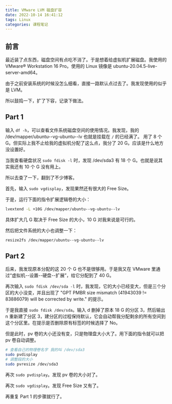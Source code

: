 ```yaml
---
title: VMware LVM 磁盘扩容
date: 2022-10-14 16:41:12
tags: Linux
categories: 课程笔记
---
```


## 前言

最近装了点东西，磁盘空间有点吃不消了。于是想着给虚拟机扩展磁盘。我使用的 VMware® Workstation 16 Pro。使用的 Linux 镜像是 ubuntu-20.04.5-live-server-amd64。

由于之前安装系统的时候没怎么细看，直接一路默认点过去了。我发现使用的似乎是 LVM。

所以鼓捣一下，扩了下容，记录下做法。

## Part 1

输入 `df -h`，可以查看文件系统磁盘空间的使用情况。我发现，我的 /dev/mapper/ubuntu--vg-ubuntu--lv 也就是挂载在 `/` 的已经满了。 用了 8 个 G。但实际上我不止给我的虚拟机分配了这么点，我分了 20 G。应该是什么地方没设置好。

当我查看硬盘状况 `sudo fdisk -l` 时，发现 /dev/sda3 有 18 个 G。也就是说其实我还有 10 个 G 没有用上。

所以去查了一下，翻到了不少博客。

首先，输入 `sudo vgdisplay`，发现果然还有很大的 Free Size。

于是，运行下面的指令扩展逻辑卷的大小：

```bash
lvextend -L +10G /dev/mapper/ubuntu--vg-ubuntu--lv
```

具体扩大几 G 取决于 Free Size 的大小，10 G 对我来说是可行的。

然后把文件系统的大小也调整一下：

```bash
resize2fs /dev/mapper/ubuntu--vg-ubuntu--lv
```

## Part 2

后来，我发现原本分配的这 20 个 G 也不是很够用。于是我又在 VMware 里通过“虚拟机--设置--硬盘--扩展”，给它分配到了 40 G。

再次输入 `sudo fdisk /dev/sda -l` 时，我发现，它的大小已经变大，但是三个分区的大小没变，并且出现了 "GPT PMBR size mismatch (41943039 != 83886079) will be corrected by write." 的提示。

于是我直接 `sudo fdisk /dev/sda`。输入 d 删掉了原本 18 G 的分区 3，然后输出 n 重新建了分区 3，建分区的过程保持默认，它会自动帮我分配剩余的所有空间到这个分区里。在提示是否删除原有标签的时候选择了 No。

但是此时，pv 卷的大小还没有变，只是物理盘大小大了。用下面的指令就可以把 pv 卷自动调整。

```bash
# 查看自己的物理卷名字 我的叫 /dev/sda3
sudo pvdisplay
# 调整段的大小
sudo pvresize /dev/sda3
```

再次 `sudo pvdisplay`。发现 pv 卷的大小对了。

再次 `sudo vgdisplay`。发现 Free Size 又有了。

再重复 Part 1 的步骤就行了。
